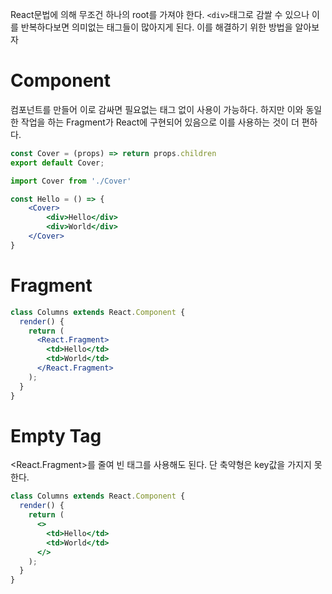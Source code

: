 React문법에 의해 무조건 하나의 root를 가져야 한다. `<div>`태그로 감쌀 수 있으나 이를 반복하다보면 의미없는 태그들이 많아지게 된다. 이를 해결하기 위한 방법을 알아보자

# Component

컴포넌트를 만들어 이로 감싸면 필요없는 태그 없이 사용이 가능하다. 하지만 이와 동일한 작업을 하는 Fragment가 React에 구현되어 있음으로 이를 사용하는 것이 더 편하다.

```jsx
const Cover = (props) => return props.children
export default Cover;
```

```jsx
import Cover from './Cover'

const Hello = () => {
	<Cover>
		<div>Hello</div>
		<div>World</div>
	</Cover>
}
```

# Fragment

```jsx
class Columns extends React.Component {
  render() {
    return (
      <React.Fragment>
        <td>Hello</td>
        <td>World</td>
      </React.Fragment>
    );
  }
}
```

# Empty Tag

<React.Fragment>를 줄여 빈 태그를 사용해도 된다. 단 축약형은 key값을 가지지 못한다.

```jsx
class Columns extends React.Component {
  render() {
    return (
      <>
        <td>Hello</td>
        <td>World</td>
      </>
    );
  }
}
```
